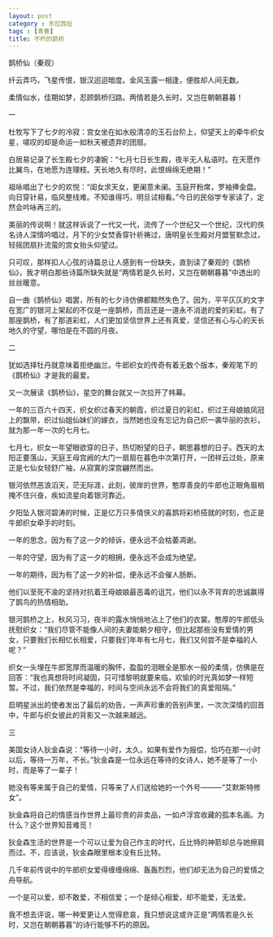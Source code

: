 ```yaml
---
layout: post
category : 东拉西扯
tags : [青春]
title: 不朽的鹊桥
---
```

鹊桥仙（秦观） 

纤云弄巧，飞星传恨，银汉迢迢暗度。金风玉露一相逢，便胜却人间无数。 

柔情似水，佳期如梦，忍顾鹊桥归路。两情若是久长时，又岂在朝朝暮暮！ 

一 

杜牧写下了七夕的冷寂：宫女坐在如水般清凉的玉石台阶上，仰望天上的牵牛织女星，嗟叹的却是命运一如秋天被遗弃的团扇。 

白居易记录了长生殿七夕的凄婉：“七月七日长生殿，夜半无人私语时。在天愿作比翼鸟，在地愿为连理枝。天长地久有尽时，此恨绵绵无绝期！” 

祖咏唱出了七夕的欢悦：“闺女求天女，更阑意未阑。玉庭开粉席，罗袖捧金盘。向日穿针易，临风整线难。不知谁得巧，明旦试相看。”今日的民俗学专家读了，定然会吟咏再三的。 

美丽的传说啊！就这样诉说了一代又一代，流传了一个世纪又一个世纪，汉代的佚名诗人深情吟唱过，月下的少女焚香穿针祈祷过，唐明皇长生殿对月盟誓默念过，轻摇团扇扑流萤的宫女抬头仰望过。 

只可叹，那样扣人心弦的诗篇总让人感到有一份缺失，直到读了秦观的《鹊桥仙》，我才明白那些诗篇所缺失就是“两情若是久长时，又岂在朝朝暮暮”中透出的丝丝暖意。 

自一曲《鹊桥仙》唱罢，所有的七夕诗仿佛都黯然失色了。因为，平平仄仄的文字在宽广的银河上架起的不仅是一座鹊桥，而且还是一道永不消逝的爱的彩虹。有了那座鹊桥，有了那道彩虹，人们更加坚信世界上还有真爱，坚信还有心与心的天长地久的守望，哪怕是在不圆的月夜。

二 

犹如选择牡丹就意味着拒绝幽兰。牛郎织女的传奇有着无数个版本，秦观笔下的《鹊桥仙》才是我的最爱。 

又一次展读《鹊桥仙》，星空的舞台就又一次拉开了帏幕。 

一年的三百六十四天，织女织过春天的朝霞，织过夏日的彩虹，织过王母娘娘凤冠上的飘带，织过仙姐仙妹们的嫁衣，当然她也没有忘记为自己织一袭华丽的衣衫，就为那一年一次的七月七。 

七月七，织女一年望眼欲穿的日子，热切盼望的日子，朝思暮想的日子。西天的太阳正要落山，天庭王母宫阙的大门一扇扇在暮色中次第打开，一团祥云过处，原来正是七仙女轻舒广袖，从寂寞的深宫翩然而出。 

银河依然恶浪滔天，茫无际涯，此刻，彼岸的世界，憨厚善良的牛郎也正眼角眉梢掩不住兴奋，疾如流星向着银河靠近。 

夕阳坠入银河碧涛的时候，正是亿万只多情侠义的喜鹊将彩桥搭就的时刻，也正是牛郎织女牵手的时刻。 

一年的思念，因为有了这一夕的倾诉，便永远不会枯萎凋谢。 

一年的守望，因为有了这一夕的相拥，便永远不会成为绝望。 

一年的期待，因为有了这一夕的补偿，便永远不会催人肠断。 

他们以至死不渝的坚持对抗着王母娘娘最恶毒的诅咒，他们以永不背弃的忠诚赢得了鹊鸟的热情相助。 

银河鹊桥之上，秋风习习，夜半的露水悄悄地沾上了他们的衣裳。憨厚的牛郎低头抚慰织女：“我们尽管不能像人间的夫妻能朝夕相守，但比起那些没有爱情的男女，只要我们长相忆长相爱，只要我们年年有七月七，我们又何尝不是幸福的人呢？” 

织女一头埋在牛郎宽厚而温暖的胸怀，盈盈的泪眼全是那水一般的柔情，仿佛是在回答：“我也真想将时间凝固，只可惜黎明就要来临，欢愉的时光真如梦一样短暂。不过，我们依然是幸福的，时间与空间永远不会将我们的真爱阻隔。” 

启明星派出的使者发出了最后的劝告，一声声珍重的告别声里，一次次深情的回首中，牛郎与织女彼此的背影又一次越来越远。 

三 

美国女诗人狄金森说：“等待一小时，太久。如果有爱作为报偿，恰巧在那一小时以后，等待一万年，不长。”狄金森是一位永远在等待的女诗人，她不是等了一小时，而是等了一辈子！ 

她没有等来属于自己的爱情，只等来了人们送给她的一个外号———“艾默斯特修女”。 

狄金森将自己的情感当作世界上最珍贵的非卖品，一如卢浮宫收藏的孤本名画。为什么？这个世界知音难觅！ 

狄金森生活的世界是一个可以让爱为自己作主的时代，丘比特的神箭却总与她擦肩而过。不，应该说，狄金森眼里根本没有丘比特。 

几千年前传说中的牛郎织女爱得缠缠绵绵、轰轰烈烈，他们却无法为自己的爱情之舟导航。 

一个是可以爱，却不敢爱，不相信爱；一个是倾心相爱，却不能爱，无法爱。 

我不想去评说，哪一种爱更让人觉得悲哀，我只想说这或许正是“两情若是久长时，又岂在朝朝暮暮”的诗行能够不朽的原因。